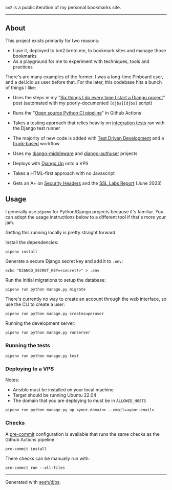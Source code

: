 `bm2` is a public iteration of my personal bookmarks site.

---

## About

This project exists primarily for two reasons:

- I use it, deployed to bm2.brntn.me, to bookmark sites and manage those bookmarks
- As a playground for me to experiment with techniques, tools and practices

There's are many examples of the former. I was a long-time Pinboard user, and a del.icio.us user before that.
For the later, this codebase hits a bunch of things I like:

- Uses the steps in my "[Six things I do every time I start a Django project][six-things]" post (automated with my poorly-documented `[djbs][djbs]` script)
- Runs the "[Open source Python CI pipeline][ci]" in Github Actions
- Takes a testing approach that relies heavily on [integration tests][integration-tests] ran with the Django test runner
- The majority of new code is added with [Test Driven Development][tdd] and a [trunk-based][tbd] workflow
- Uses my [django-middleware][middleware] and [django-authuser][authuser] projects
- Deploys with [Django Up][up] onto a VPS
- Takes a HTML-first approach with no Javascript
- Gets an A+ on [Security Headers][headers] and the [SSL Labs Report][ssl] (June 2023)

  [six-things]: https://brntn.me/blog/six-things-i-do-every-time-i-start-a-django-project/
  [ci]: https://brntn.me/blog/open-source-python-ci/
  [integration-tests]: https://brntn.me/blog/types-of-testing-you-should-care-about-integration-testing/
  [middleware]: https://github.com/sesh/django-middleware
  [authuser]: https://github.com/sesh/django-authuser
  [up]: https://github.com/sesh/django-up
  [tdd]: https://www.martinfowler.com/bliki/TestDrivenDevelopment.html
  [tbd]: https://martinfowler.com/articles/branching-patterns.html
  [headers]: https://securityheaders.com/?q=bm2.brntn.me&followRedirects=on
  [ssl]: https://www.ssllabs.com/ssltest/analyze.html?d=bm2.brntn.me&latest
  [djbs]: https://github.com/sesh/djbs


## Usage

I generally use `pipenv` for Python/Django projects because it's familiar.
You can adopt the usage instructions below to a different tool if that's more your jam.

Getting this running locally is pretty straight forward.

Install the dependencies:

```
pipenv install
```

Generate a secure Django secret key and add it to `.env`:

```
echo "DJANGO_SECRET_KEY=<secret!>" > .env
```

Run the initial migrations to setup the database:

```
pipenv run python manage.py migrate
```

There's currently no way to create an account through the web interface, so use the CLI to create a user:

```
pipenv run python manage.py createsuperuser
```

Running the development server:

```
pipenv run python manage.py runserver
```

### Running the tests

```
pipenv run python manage.py test
```

### Deploying to a VPS

Notes:

- Ansible must be installed on your local machine
- Target should be running Ubuntu 22.04
- The domain that you are deploying to must be in `ALLOWED_HOSTS`

```
pipenv run python manage.py up <your-domain> --email=<your-email>
```

### Checks

A [pre-commit](https://pre-commit.com) configuration is available that runs the same checks as the Github Actions pipeline.

```
pre-commit install
```

There checks can be manually run with:

```
pre-commit run --all-files
```

---

Generated with [sesh/djbs](https://github.com/sesh/djbs).
